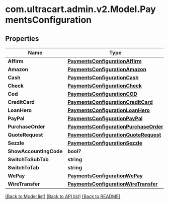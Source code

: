 # com.ultracart.admin.v2.Model.PaymentsConfiguration
## Properties

Name | Type | Description | Notes
------------ | ------------- | ------------- | -------------
**Affirm** | [**PaymentsConfigurationAffirm**](PaymentsConfigurationAffirm.md) |  | [optional] 
**Amazon** | [**PaymentsConfigurationAmazon**](PaymentsConfigurationAmazon.md) |  | [optional] 
**Cash** | [**PaymentsConfigurationCash**](PaymentsConfigurationCash.md) |  | [optional] 
**Check** | [**PaymentsConfigurationCheck**](PaymentsConfigurationCheck.md) |  | [optional] 
**Cod** | [**PaymentsConfigurationCOD**](PaymentsConfigurationCOD.md) |  | [optional] 
**CreditCard** | [**PaymentsConfigurationCreditCard**](PaymentsConfigurationCreditCard.md) |  | [optional] 
**LoanHero** | [**PaymentsConfigurationLoanHero**](PaymentsConfigurationLoanHero.md) |  | [optional] 
**PayPal** | [**PaymentsConfigurationPayPal**](PaymentsConfigurationPayPal.md) |  | [optional] 
**PurchaseOrder** | [**PaymentsConfigurationPurchaseOrder**](PaymentsConfigurationPurchaseOrder.md) |  | [optional] 
**QuoteRequest** | [**PaymentsConfigurationQuoteRequest**](PaymentsConfigurationQuoteRequest.md) |  | [optional] 
**Sezzle** | [**PaymentsConfigurationSezzle**](PaymentsConfigurationSezzle.md) |  | [optional] 
**ShowAccountingCode** | **bool?** |  | [optional] 
**SwitchToSubTab** | **string** |  | [optional] 
**SwitchToTab** | **string** |  | [optional] 
**WePay** | [**PaymentsConfigurationWePay**](PaymentsConfigurationWePay.md) |  | [optional] 
**WireTransfer** | [**PaymentsConfigurationWireTransfer**](PaymentsConfigurationWireTransfer.md) |  | [optional] 


[[Back to Model list]](../README.md#documentation-for-models) [[Back to API list]](../README.md#documentation-for-api-endpoints) [[Back to README]](../README.md)

